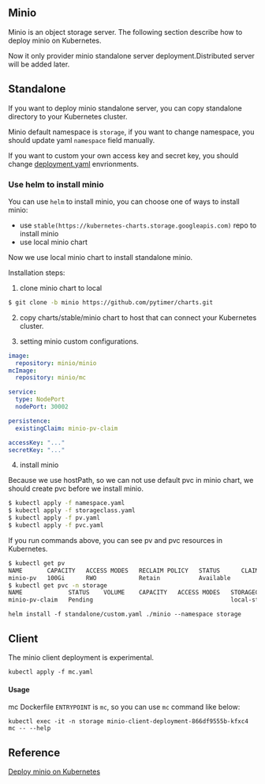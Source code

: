 Minio
---------------------------

Minio is an object storage server. The following section describe how to deploy minio on Kubernetes.

Now it only provider minio standalone server deployment.Distributed server will be added later.

## Standalone

If you want to deploy minio standalone server, you can copy standalone directory to your Kubernetes cluster.

Minio default namespace is `storage`, if you want to change namespace, you should update yaml `namespace` field manually.

If you want to custom your own access key and secret key, you should change [deployment.yaml](./standalone/deployment.yaml) envrionments.

### Use helm to install minio

You can use `helm` to install minio, you can choose one of ways to install minio:

- use `stable(https://kubernetes-charts.storage.googleapis.com)` repo to install minio
- use local minio chart

Now we use local minio chart to install standalone minio.

Installation steps:

1. clone minio chart to local

```sh
$ git clone -b minio https://github.com/pytimer/charts.git
```

2. copy charts/stable/minio chart to host that can connect your Kubernetes cluster.

3. setting minio custom configurations.

```yaml
image:
  repository: minio/minio
mcImage:
  repository: minio/mc

service:
  type: NodePort
  nodePort: 30002

persistence:
  existingClaim: minio-pv-claim

accessKey: "..."
secretKey: "..."
```

4. install minio

Because we use hostPath, so we can not use default pvc in minio chart, we should create pvc before we install minio.

```sh
$ kubectl apply -f namespace.yaml
$ kubectl apply -f storageclass.yaml
$ kubectl apply -f pv.yaml
$ kubectl apply -f pvc.yaml
```

If you run commands above, you can see pv and pvc resources in Kubernetes.

```sh
$ kubectl get pv
NAME       CAPACITY   ACCESS MODES   RECLAIM POLICY   STATUS      CLAIM     STORAGECLASS    REASON    AGE
minio-pv   100Gi      RWO            Retain           Available             local-storage             9s
$ kubectl get pvc -n storage
NAME             STATUS    VOLUME    CAPACITY   ACCESS MODES   STORAGECLASS    AGE
minio-pv-claim   Pending                                       local-storage   12s
```

`helm install -f standalone/custom.yaml ./minio --namespace storage`

## Client

The minio client deployment is experimental.

`kubectl apply -f mc.yaml`

#### Usage

mc Dockerfile `ENTRYPOINT` is `mc`, so you can use `mc` command like below:

`kubectl exec -it -n storage minio-client-deployment-866df9555b-kfxc4 mc -- --help`

## Reference

[Deploy minio on Kubernetes](https://docs.minio.io/docs/deploy-minio-on-kubernetes)
